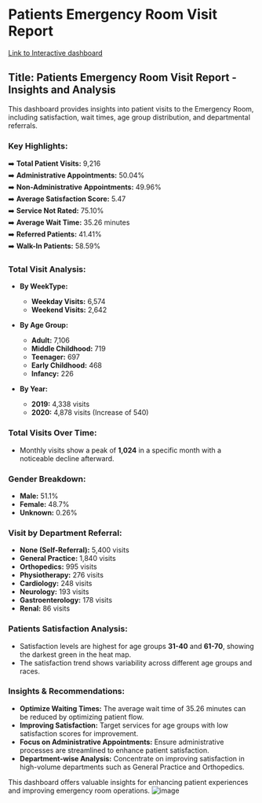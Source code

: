 # Patients Emergency Room Visit Report

[Link to Interactive dashboard](https://app.powerbi.com/view?r=eyJrIjoiMzEyMDBlNjgtNzdjNC00OWFiLTk4NjUtYWE3ZmIyYTc0MTlhIiwidCI6ImM2ZTU0OWIzLTVmNDUtNDAzMi1hYWU5LWQ0MjQ0ZGM1YjJjNCJ9)

## Title: Patients Emergency Room Visit Report - Insights and Analysis

This dashboard provides insights into patient visits to the Emergency Room, including satisfaction, wait times, age group distribution, and departmental referrals.

### Key Highlights:

➡️ **Total Patient Visits:** 9,216  
➡️ **Administrative Appointments:** 50.04%  
➡️ **Non-Administrative Appointments:** 49.96%  
➡️ **Average Satisfaction Score:** 5.47  
➡️ **Service Not Rated:** 75.10%  
➡️ **Average Wait Time:** 35.26 minutes  
➡️ **Referred Patients:** 41.41%  
➡️ **Walk-In Patients:** 58.59%  

### Total Visit Analysis:

- **By WeekType:**  
  - **Weekday Visits:** 6,574  
  - **Weekend Visits:** 2,642  

- **By Age Group:**  
  - **Adult:** 7,106  
  - **Middle Childhood:** 719  
  - **Teenager:** 697  
  - **Early Childhood:** 468  
  - **Infancy:** 226  

- **By Year:**  
  - **2019:** 4,338 visits  
  - **2020:** 4,878 visits (Increase of 540)  

### Total Visits Over Time:  
- Monthly visits show a peak of **1,024** in a specific month with a noticeable decline afterward.

### Gender Breakdown:  
- **Male:** 51.1%  
- **Female:** 48.7%  
- **Unknown:** 0.26%  

### Visit by Department Referral:  
- **None (Self-Referral):** 5,400 visits  
- **General Practice:** 1,840 visits  
- **Orthopedics:** 995 visits  
- **Physiotherapy:** 276 visits  
- **Cardiology:** 248 visits  
- **Neurology:** 193 visits  
- **Gastroenterology:** 178 visits  
- **Renal:** 86 visits  

### Patients Satisfaction Analysis:  
- Satisfaction levels are highest for age groups **31-40** and **61-70**, showing the darkest green in the heat map.  
- The satisfaction trend shows variability across different age groups and races.  

### Insights & Recommendations:  
- **Optimize Waiting Times:** The average wait time of 35.26 minutes can be reduced by optimizing patient flow.  
- **Improving Satisfaction:** Target services for age groups with low satisfaction scores for improvement.  
- **Focus on Administrative Appointments:** Ensure administrative processes are streamlined to enhance patient satisfaction.  
- **Department-wise Analysis:** Concentrate on improving satisfaction in high-volume departments such as General Practice and Orthopedics.  

This dashboard offers valuable insights for enhancing patient experiences and improving emergency room operations.
![image](https://github.com/user-attachments/assets/ca637546-af80-4579-b046-98e865d99da9)

